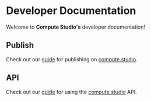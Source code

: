 # Developer Documentation

Welcome to **Compute Studio's** developer documentation!

## Publish

Check out our [guide](/publish/guide/) for publishing on [compute.studio](https://compute.studio).

## API

Check out our [guide](/api/guide/) for using the [compute.studio](https://compute.studio) API.